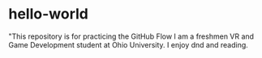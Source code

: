 # hello-world
"This repository is for practicing the GitHub Flow
I am a freshmen VR and Game Development student at Ohio University. I enjoy dnd and reading.
